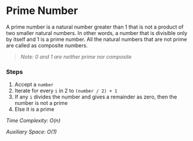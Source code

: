 # Prime Number

A prime number is a natural number greater than 1 that is not a product of two smaller natural numbers. In other words, a number that is divisible only by itself and 1 is a prime number. All the natural numbers that are not prime are called as composite numbers.

> _Note: 0 and 1 are neither prime nor composite_

### Steps

1. Accept a `number`
2. Iterate for every `i` in 2 to `(number / 2) + 1`
3. If any `i` divides the number and gives a remainder as zero, then the number is not a prime
4. Else it is a prime

_Time Complexity: O(n)_

_Auxiliary Space: O(1)_
